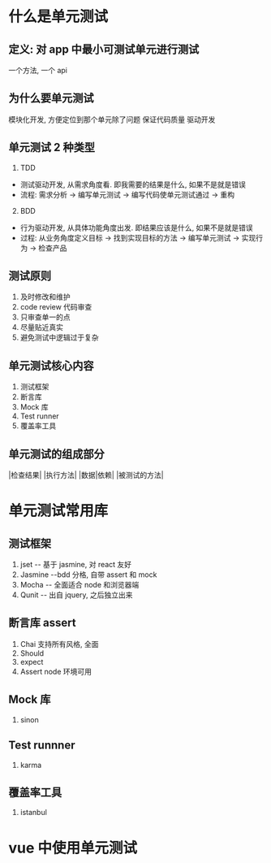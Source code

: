 # 什么是单元测试

## 定义: 对 app 中最小可测试单元进行测试

一个方法, 一个 api

## 为什么要单元测试

模块化开发, 方便定位到那个单元除了问题
保证代码质量
驱动开发

## 单元测试 2 种类型

1.  TDD

- 测试驱动开发, 从需求角度看. 即我需要的结果是什么, 如果不是就是错误
- 流程: 需求分析 -> 编写单元测试 -> 编写代码使单元测试通过 -> 重构

2.  BDD

- 行为驱动开发, 从具体功能角度出发. 即结果应该是什么, 如果不是就是错误
- 过程: 从业务角度定义目标 -> 找到实现目标的方法 -> 编写单元测试 -> 实现行为 -> 检查产品

## 测试原则

1.  及时修改和维护
2.  code review 代码审查
3.  只审查单一的点
4.  尽量贴近真实
5.  避免测试中逻辑过于复杂

## 单元测试核心内容

1. 测试框架
2. 断言库
3. Mock 库
4. Test runner
5. 覆盖率工具

## 单元测试的组成部分

|检查结果|
|执行方法|
|数据|依赖|
|被测试的方法|

# 单元测试常用库

## 测试框架

1. jset -- 基于 jasmine, 对 react 友好
2. Jasmine --bdd 分格, 自带 assert 和 mock
3. Mocha -- 全面适合 node 和浏览器端
4. Qunit -- 出自 jquery, 之后独立出来

## 断言库 assert

1. Chai 支持所有风格, 全面
2. Should
3. expect
4. Assert node 环境可用

## Mock 库

1. sinon

## Test runnner

1. karma

## 覆盖率工具

1. istanbul

# vue 中使用单元测试
